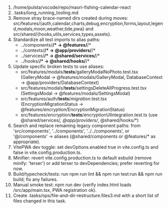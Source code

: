 1) /home/pulsta/vscode/repo/maori-fishing-calendar-react
2) .tasks/long_running_tooling.md
3) Remove stray brace-named dirs created during moves: src/features/{auth,calendar,charts,debug,encryption,forms,layout,legend,modals,moon,weather,tide,pwa} and src/shared/{hooks,utils,services,types,assets}.
4) Standardize all test imports to alias paths:
   - ../components/**/* → @features/**/*
   - ../contexts/**/* → @app/providers/**/*
   - ../services/**/* → @shared/services/**/*
   - ../hooks/**/* → @shared/hooks/**/*
5) Update specific broken tests to use aliases:
   - src/features/modals/__tests__/galleryModalNoPhoto.test.tsx (GalleryModal → @features/modals/GalleryModal, DatabaseContext → @app/providers/DatabaseContext)
   - src/features/modals/__tests__/settingsDeleteAllProgress.test.tsx (SettingsModal → @features/modals/SettingsModal)
   - src/features/auth/__tests__/*migration*.test.tsx (EncryptionMigrationStatus → @features/encryption/EncryptionMigrationStatus)
   - src/features/encryption/__tests__/encryptionUIIntegration.test.ts (use @shared/services/*, @app/providers/*, @shared/hooks/*)
6) Search and replace remaining legacy component paths: from 'src/components', '../components', '../../components', or '@/components' → aliases (@shared/components or @features/* as appropriate).
7) VitePWA dev toggle: set devOptions.enabled true in vite.config.ts and false in vite.config.production.ts.
8) Minifier: revert vite.config.production.ts to default esbuild (remove minify: 'terser') or add terser to devDependencies; prefer reverting for now.
9) Build/typecheck/tests: run npm run lint && npm run test:run && npm run build; fix any failures.
10) Manual smoke test: npm run dev (verify index.html loads /src/app/main.tsx, PWA registration ok).
11) Create .tasks/ops/file-and-dir-restructure.files3.md with a short list of files changed in this task.
